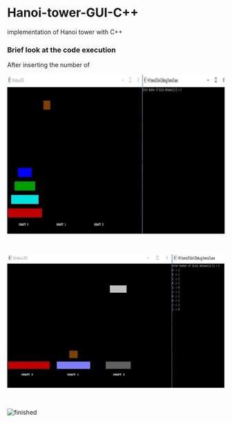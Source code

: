 # Hanoi-tower-GUI-C++
implementation of Hanoi tower with C++ 


<h3>Brief look at the code execution</h3>

After inserting the number of 
</br>

![when it start](img/stater.png) 



</br>

![middle of the way](img/middle.png) 


</br>

![finished](finished.png) 
